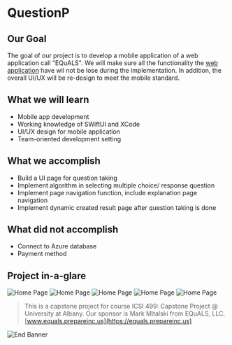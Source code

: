 # QuestionP

## Our Goal

The goal of our project is to develop a mobile application of a web application call "EQuALS". 
We will make sure all the functionality the [web application](https://equals.prepareinc.us) have 
wil not be lose during the implementation. In addition, the overall UI/UX will be re-design to meet the mobile standard. 

## What we will learn

* Mobile app development
* Working knowledge of SWiftUI and XCode 
* UI/UX design for mobile application 
* Team-oriented development setting

## What we accomplish

* Build a UI page for question taking
* Implement algorithm in selecting multiple choice/ response question
* Implement page navigation function, include explanation page navigation
* Implement dynamic created result page after question taking is done

## What did not accomplish
* Connect to Azure database
* Payment method

## Project in-a-glare
![Home Page](pic/Home.PNG)
![Home Page](pic/explanationPage.PNG)
![Home Page](pic/Login.PNG)
![Home Page](pic/questionPage.PNG)
![Home Page](pic/resultPage.PNG)


>This is a capstone project for course ICSI 499: Capstone Project @ University at Albany. Our sponsor is Mark Mitalski from EQuALS, LLC.  [www.equals.prepareinc.us](https://equals.prepareinc.us)

![End Banner](Documentation/readme-end-banner.png)
